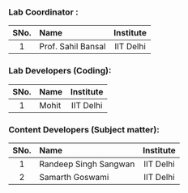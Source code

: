 
### Lab Coordinator :

| SNo. | Name | Institute |
| :--: | :-- | :-------: |
|  1   | Prof. Sahil Bansal | IIT Delhi |

### Lab Developers (Coding):

| SNo. | Name | Institute |
| :--: | :-- | :-------: |
|  1   | Mohit | IIT Delhi |

### Content Developers (Subject matter):

| SNo. | Name | Institute |
| :--: | :-- | :-------: |
|  1   | Randeep Singh Sangwan | IIT Delhi |
|  2   | Samarth Goswami | IIT Delhi |
